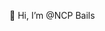👋 Hi, I’m @NCP Bails

<!---
NCP Bails/NCP Bails is a ✨ special ✨ repository because its `README.md` (this file) appears on your GitHub profile.
You can click the Preview link to take a look at your changes.
--->
